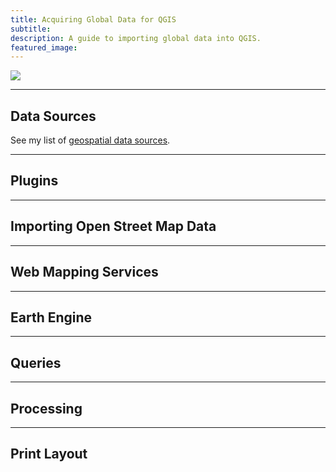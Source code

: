 ```yaml
---
title: Acquiring Global Data for QGIS
subtitle:
description: A guide to importing global data into QGIS.
featured_image:
---
```


![](/images/)

---

## Data Sources

See my list of [geospatial data sources](geospatial-data-sources).

---

## Plugins

---

## Importing Open Street Map Data

---

## Web Mapping Services

---

## Earth Engine

---

## Queries

---

## Processing

---

## Print Layout
